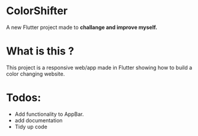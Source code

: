 # ColorShifter

A new Flutter project made to **challange and improve myself.**

# What is this ?

This project is a responsive web/app made in Flutter showing how to build a color changing website.

# Todos:
- Add functionality to AppBar.
- add documentation
- Tidy up code 